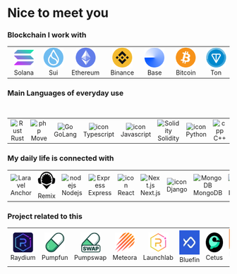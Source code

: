 # Nice to meet you


### Blockchain I work with

<table align="center">

<tr>
  <td align="center" width="90">
    <img src="./icons/solana.svg" height="45" >
    <br>Solana
  </td>
   <td align="center" width="90">
    <img src="./icons/sui.png" height="45" >
    <br>Sui
  </td>
  <td align="center" width="90">
    <img src="./icons/ethereum.png" height="45" >
    <br>Ethereum
  </td>
  <td align="center" width="90">
    <img src="./icons/binance.png" height="45" >
    <br>Binance
  </td>
  <td align="center" width="90">
    <img src="./icons/base.svg" height="45" >
    <br>Base
  </td>
  <td align="center" width="90">
    <img src="./icons/Bitcoin.svg" height="45" >
    <br>Bitcoin
  </td>
  <td align="center" width="90">
    <img src="./icons/ton.png" height="45" >
    <br>Ton
  </td>
</tr>
</table>

### Main Languages of everyday use

<br />

<table align="center">
<!-- skill -->
  <tr>
    <td align="center" width="90">
      <img src="https://skillicons.dev/icons?i=rust" width="45" height="45" alt="Rust" />
      <br>Rust
    </td>
        <td align="center" width="90">
      <img src="https://pontemnetwork.gallerycdn.vsassets.io/extensions/pontemnetwork/move-language/0.5.0/1624039308768/Microsoft.VisualStudio.Services.Icons.Default" width="45" height="45" alt="php" />
      <br>Move
    </td>
     <td align="center" width="90">
      <img src="https://skillicons.dev/icons?i=go" width="45" height="45" alt="Go" />
      <br>GoLang
    </td>
    <td align="center" width="90">
      <img src="https://techstack-generator.vercel.app/ts-icon.svg" alt="icon" width="55" height="55" />
      <br>Typescript
    </td>
    <td align="center" width="90">
      <img src="https://techstack-generator.vercel.app/js-icon.svg" alt="icon" width="55" height="55" />
      <br>Javascript
    </td>
     <td align="center" width="90">
      <img src="https://skillicons.dev/icons?i=solidity" width="45" height="45" alt="Solidity" />
      <br>Solidity
    </td>
    <td align="center" width="90">
      <img src="https://techstack-generator.vercel.app/python-icon.svg" alt="icon" width="55" height="55" />
      <br>Python
    </td>
    <td align="center" width="90">
      <img src="https://skillicons.dev/icons?i=cpp" width="45" height="45" alt="cpp" />
      <br>C++
    </td>

  </tr>
  <!-- network -->
</table>

### My daily life is connected with

<table align="center">
<tr>
<td align="center" width="90">
      <img src="https://camo.githubusercontent.com/590ccfb4e70a27673047ee879ed409981c05b2da403e60b4aaa7961ccdb46001/68747470733a2f2f7062732e7477696d672e636f6d2f6d656469612f46565556614f3958454141756c764b3f666f726d61743d706e67266e616d653d736d616c6c" width="45" height="45" alt="Laravel" />
      <br>Anchor
    </td>
     <td align="center" width="90">
      <img src="./icons/remix.png" width="45" height="45" alt="binance" />
      <br>Remix
    </td>
    <td align="center" width="90">
      <img src="https://skillicons.dev/icons?i=nodejs" width="45" height="45" alt="nodejs" />
      <br>Nodejs
    </td>
    <td align="center" width="90">
      <img src="https://skillicons.dev/icons?i=express" width="45" height="45" alt="Express" />
      <br>Express
    </td>
    <td align="center" width="90">
      <img src="https://techstack-generator.vercel.app/react-icon.svg" alt="icon" width="55" height="55" />
      <br>React
    </td>
    <td align="center" width="90">
      <img src="https://skillicons.dev/icons?i=nextjs" width="45" height="45" alt="Next.js" />
      <br>Next.js
    </td>
    <td align="center" width="90">
      <img src="https://techstack-generator.vercel.app/django-icon.svg" alt="icon" width="55" height="55" />
      <br>Django
    </td>
    <td align="center" width="90">
      <img src="https://skillicons.dev/icons?i=mongodb" width="45" height="45" alt="MongoDB" />
      <br>MongoDB
    </td>
    <td align="center" width="90">
      <img src="https://skillicons.dev/icons?i=postgres" width="45" height="45" alt="PostgreSQL" />
      <br>PostgreSQL
    </td>
    <td align="center" width="90">
      <img src="https://skillicons.dev/icons?i=mysql" width="45" height="45" alt="MySQL" />
      <br>MySQL
    </td>
  </tr>
  </table>

### Project related to this

<table align="center">
  <tr>
    <td align="center" width="90">
      <img src="./icons/raydium.webp" width="45" height="45" alt="DeepSeek" />
      <br>Raydium
    </td>
    <td align="center" width="90">
      <img src="./icons/pumpfun.webp" width="45" height="45" alt="LangChain" />
      <br>Pumpfun
    </td>
    <td align="center" width="90">
      <img src="./icons/pumpswap.webp" width="45" height="45" alt="HuggingFace" />
      <br>Pumpswap
    </td>
    <td align="center" width="90">
      <img src="./icons/meteora.webp" width="45" height="45" alt="Meteora" />
      <br>Meteora
    </td>
    <td align="center" width="90">
      <img src="./icons/launchlab.webp" width="45" height="45" alt="TensorFlow" />
      <br>Launchlab
    </td>
    <td align="center" width="90">
      <img src="./icons/bluefin.webp" alt="PyTorch" width="55" height="55" />
      <br>Bluefin
    </td>
    <td align="center" width="90">
      <img src="./icons/cetus.webp" width="45" height="45" alt="Ollama" />
      <br>Cetus
    </td>
    <td align="center" width="90">
      <img src="./icons/nyla.jpg" width="45" height="45" alt="binance" />
      <br>Nyla AI
    </td>
    <td align="center" width="90">
      <img src="./icons/agent.webp" width="45" alt="VApi" />
      <br>Agent S
    </td>
  </tr>
  
</table>
